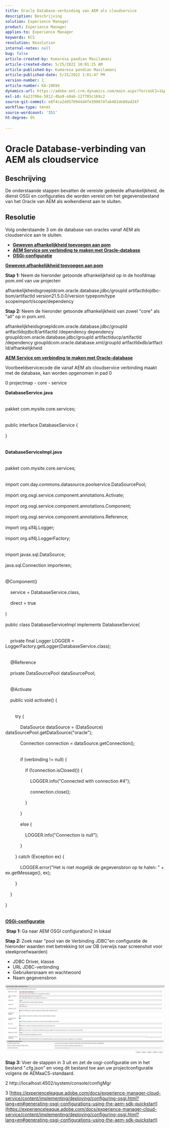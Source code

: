```yaml
---
title: Oracle Database-verbinding van AEM als cloudservice
description: Beschrijving
solution: Experience Manager
product: Experience Manager
applies-to: Experience Manager
keywords: KCS
resolution: Resolution
internal-notes: null
bug: false
article-created-by: Kumaresa pandian Masilamani
article-created-date: 5/25/2022 10:01:25 AM
article-published-by: Kumaresa pandian Masilamani
article-published-date: 5/25/2022 1:01:47 PM
version-number: 1
article-number: KA-19694
dynamics-url: https://adobe-ent.crm.dynamics.com/main.aspx?forceUCI=1&pagetype=entityrecord&etn=knowledgearticle&id=69414ca1-11dc-ec11-a7b6-0022480b073d
exl-id: 6a23706e-5812-4ba9-a9a6-127785c169c2
source-git-commit: e8f4ca2dd578944d4fe399074fab461de88ad247
workflow-type: tm+mt
source-wordcount: '351'
ht-degree: 0%

---
```


# Oracle Database-verbinding van AEM als cloudservice

## Beschrijving


De onderstaande stappen bevatten de vereiste gedeelde afhankelijkheid, de dienst OSGi en configuraties die worden vereist om het gegevensbestand van het Oracle van AEM als wolkendienst aan te sluiten.


## Resolutie


Volg onderstaande 3 om de database van oracles vanaf AEM als cloudservice aan te sluiten.

- <u><b>Geweven afhankelijkheid toevoegen aan pom</b></u>
- <u><b>AEM Service om verbinding te maken met Oracle-database</b></u>
- <u><b>OSGi-configuratie</b></u>


<u><b>Geweven afhankelijkheid toevoegen aan pom</b></u>

<b>Stap 1:</b> Neem de hieronder getoonde afhankelijkheid op in de hoofdmap pom.xml van uw projecten

afhankelijkheidsgroepIdcom.oracle.database.jdbc/groupId artifactIdojdbc-bom/artifactId version21.5.0.0/version typepom/type scopeimport/scope/dependency

<b>Stap 2: </b>Neem de hieronder getoonde afhankelijkheid van zowel &quot;core&quot; als &quot;all&quot; op in pom.xml.

afhankelijkheidsgroepIdcom.oracle.database.jdbc/groupId artfactIdojdbc8/artifactId /dependency dependency groupIdcom.oracle.database.jdbc/groupId artifactIducp/artifactId /dependency groupIdcom.oracle.database.xml/groupId artfactIdxdb/artfact Id/afhankelijkheid

<u><b>AEM Service om verbinding te maken met Oracle-database</b></u>

Voorbeeldservicecode die vanaf AEM als cloudservice verbinding maakt met de database, kan worden opgenomen in pad 0

0 projectmap - core - service

<b>DatabaseService.java</b>
<br><br><br>pakket com.mysite.core.services;<br> <br><br>public interface DatabaseService {<br><br>}<br><br><br>
<b>DatabaseServiceImpl.java</b>
<br><br><br>pakket com.mysite.core.services;<br> <br><br>import com.day.commons.datasource.poolservice.DataSourcePool;<br><br>import org.osgi.service.component.annotations.Activate;<br><br>import org.osgi.service.component.annotations.Component;<br><br>import org.osgi.service.component.annotations.Reference;<br><br>import org.slf4j.Logger;<br><br>import org.slf4j.LoggerFactory;<br> <br><br>import javax.sql.DataSource;<br><br>java.sql.Connection importeren;<br> <br><br>@Component()<br><br>    service = DatabaseService.class,<br><br>    direct = true<br><br>)<br><br>public class DatabaseServiceImpl implements DatabaseService{<br> <br><br>    private final Logger LOGGER = LoggerFactory.getLogger(DatabaseService.class);<br> <br><br>    @Reference<br><br>    private DataSourcePool dataSourcePool;<br> <br><br>    @Activate<br><br>    public void activate() {<br> <br><br>        try {<br><br>            DataSource dataSource = (DataSource) dataSourcePool.getDataSource(&quot;oracle&quot;);<br><br>            Connection connection = dataSource.getConnection();<br> <br><br>            if (verbinding != null) {<br><br>                if (!connection.isClosed()) {<br><br>                    LOGGER.info(&quot;Connected with connection #4&quot;);<br><br>                    connection.close();<br><br>                }<br><br>            }<br><br>            else {<br><br>                LOGGER.info(&quot;Connection is null&quot;);<br><br>            }<br><br>        } catch (Exception ex) {<br><br>            LOGGER.error(&quot;Het is niet mogelijk de gegevensbron op te halen: &quot; + ex.getMessage(), ex);<br><br>        }<br><br>    }<br><br>}<br><br><br>
<u><b>OSGi-configuratie</b></u>

<b> Stap 1: </b>Ga naar AEM OSGI configuration2 in lokaal

<b>Stap 2: </b>Zoek naar &quot;pool van de Verbinding JDBC&quot;en configuratie de hieronder waarden met betrekking tot uw OB (verwijs naar screenshot voor steekproefwaarden)

- JDBC Driver, klasse
- URL JDBC-verbinding
- Gebruikersnaam en wachtwoord
- Naam gegevensbron


![](assets/265e1a49-24dc-ec11-a7b6-0022480b073d.png)

<b>Stap 3: </b>Voer de stappen in 3 uit en zet de osgi-configuratie om in het bestand &quot;.cfg.json&quot; en voeg dit bestand toe aan uw projectconfiguratie volgens de AEMaaCS-standaard.

2 http://localhost:4502/system/console/configMgr

3 [https://experienceleague.adobe.com/docs/experience-manager-cloud-service/content/implementing/deploying/configuring-osgi.html?lang=en#generating-osgi-configurations-using-the-aem-sdk-quickstart](https://experienceleague.adobe.com/docs/experience-manager-cloud-service/content/implementing/deploying/configuring-osgi.html?lang=en#generating-osgi-configurations-using-the-aem-sdk-quickstart)
